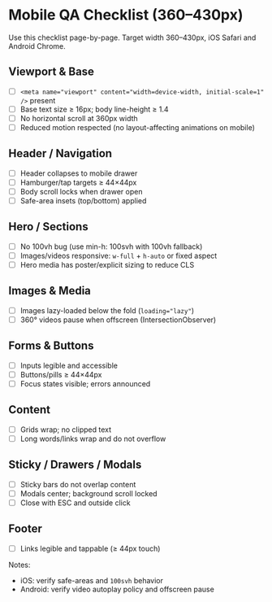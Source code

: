 # Mobile QA Checklist (360–430px)

Use this checklist page-by-page. Target width 360–430px, iOS Safari and Android Chrome.

## Viewport & Base
- [ ] `<meta name="viewport" content="width=device-width, initial-scale=1" />` present
- [ ] Base text size ≥ 16px; body line-height ≥ 1.4
- [ ] No horizontal scroll at 360px width
- [ ] Reduced motion respected (no layout-affecting animations on mobile)

## Header / Navigation
- [ ] Header collapses to mobile drawer
- [ ] Hamburger/tap targets ≥ 44×44px
- [ ] Body scroll locks when drawer open
- [ ] Safe-area insets (top/bottom) applied

## Hero / Sections
- [ ] No 100vh bug (use min-h: 100svh with 100vh fallback)
- [ ] Images/videos responsive: `w-full` + `h-auto` or fixed aspect
- [ ] Hero media has poster/explicit sizing to reduce CLS

## Images & Media
- [ ] Images lazy-loaded below the fold (`loading="lazy"`)
- [ ] 360° videos pause when offscreen (IntersectionObserver)

## Forms & Buttons
- [ ] Inputs legible and accessible
- [ ] Buttons/pills ≥ 44×44px
- [ ] Focus states visible; errors announced

## Content
- [ ] Grids wrap; no clipped text
- [ ] Long words/links wrap and do not overflow

## Sticky / Drawers / Modals
- [ ] Sticky bars do not overlap content
- [ ] Modals center; background scroll locked
- [ ] Close with ESC and outside click

## Footer
- [ ] Links legible and tappable (≥ 44px touch)

Notes:
- iOS: verify safe-areas and `100svh` behavior
- Android: verify video autoplay policy and offscreen pause


